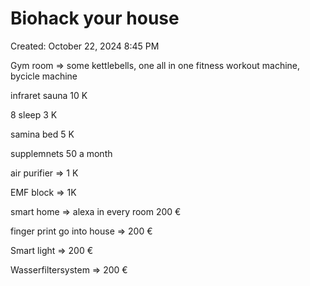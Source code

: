 # Biohack your house

Created: October 22, 2024 8:45 PM

Gym room ⇒ some kettlebells, one all in one fitness workout machine, bycicle machine

infraret sauna 10 K

8 sleep 3 K

samina bed  5 K 

supplemnets 50 a month 

air purifier ⇒ 1 K

EMF block ⇒ 1K 

smart home ⇒ alexa in every room 200 €

finger print go into house ⇒ 200 €

Smart light ⇒ 200 €

Wasserfiltersystem ⇒ 200 €